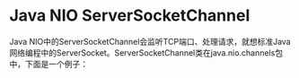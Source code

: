 # Java NIO ServerSocketChannel

Java NIO中的ServerSocketChannel会监听TCP端口、处理请求，就想标准Java网络编程中的ServerSocket。ServerSocketChannel类在java.nio.channels包中，下面是一个例子：

```

```



